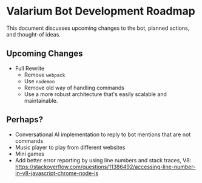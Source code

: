 # Valarium Bot Development Roadmap
This document discusses upcoming changes to the bot, planned actions, and thought-of ideas.

## Upcoming Changes
- Full Rewrite
  - Remove `webpack`
  - Use `nodemon`
  - Remove old way of handling commands
  - Use a more robust architecture that's easily scalable and maintainable.

## Perhaps? 
- Conversational AI implementation to reply to bot mentions that are not commands
- Music player to play from different websites
- Mini games
- Add better error reporting by using line numbers and stack traces, V8: https://stackoverflow.com/questions/11386492/accessing-line-number-in-v8-javascript-chrome-node-js